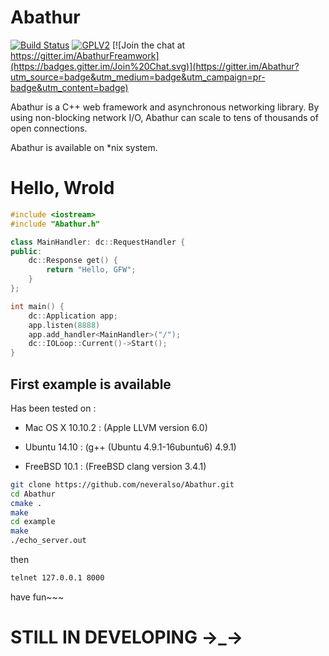 # Abathur

[![Build Status](https://travis-ci.org/neveralso/Abathur.svg?branch=master)](https://travis-ci.org/neveralso/Abathur)  [![GPLV2](https://img.shields.io/badge/License-GPLV2-brightgreen.svg)](http://www.gnu.org/licenses/gpl-2.0.html)  [![Join the chat at https://gitter.im/AbathurFreamwork](https://badges.gitter.im/Join%20Chat.svg)](https://gitter.im/Abathur?utm_source=badge&utm_medium=badge&utm_campaign=pr-badge&utm_content=badge)

Abathur is a C++ web framework and asynchronous networking library.
By using non-blocking network I/O,
Abathur can scale to tens of thousands of open connections.

Abathur is available on *nix system.


# Hello, Wrold

```c++
#include <iostream>
#include "Abathur.h"

class MainHandler: dc::RequestHandler {
public:
	dc::Response get() {
		return "Hello, GFW";
	}
};

int main() {
	dc::Application app;
	app.listen(8888)
	app.add_handler<MainHandler>("/");
	dc::IOLoop::Current()->Start();
}
```


## First example is available

Has been tested on :

- Mac OS X 10.10.2 : (Apple LLVM version 6.0)

- Ubuntu 14.10 : (g++ (Ubuntu 4.9.1-16ubuntu6) 4.9.1)

- FreeBSD 10.1 : (FreeBSD clang version 3.4.1)


```sh
git clone https://github.com/neveralso/Abathur.git
cd Abathur
cmake .
make
cd example
make
./echo_server.out
```

then

```sh
telnet 127.0.0.1 8000
```

have fun~~~

# STILL IN DEVELOPING →_→
